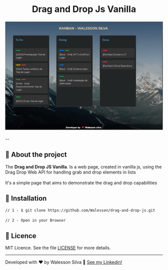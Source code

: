 <h1 align="center">  
    Drag and Drop Js Vanilla 
</h1>

<h3 align="center">  
    <img src="https://github.com/Walesson/drag-and-drop-js/blob/master/assets/img/banner.png" title="Imagem do Drag and Drop" />
</h3>

--

## :rocket: About the project

The **Drag and Drop JS Vanilla**. Is a web page, created in vanilla js, using the Drag Drop Web API for handling grab and drop elements in lists
<br>  
It's a simple page that aims to demonstrate the drag and drop capabilities

## :runner: Installation

```
// 1 - $ git clone https://github.com/Walesson/drag-and-drop-js.git

// 2 - Open in your Browser

```

## :memo: Licence

MIT Licence. See the file [LICENSE](LICENSE.md) for more details.

---

Developed with ♥ by Walesson Silva :wave: [See my Linkedin!](<[https://www.linkedin.com/in/walesson-silva-942962b6/](https://www.linkedin.com/in/walesson-silva-942962b6/)>)
